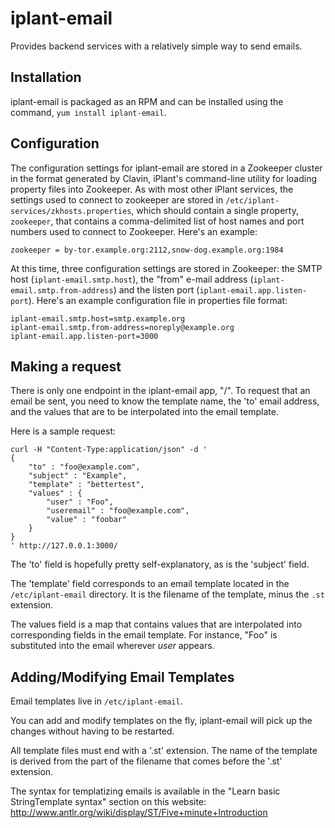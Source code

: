 iplant-email
============

Provides backend services with a relatively simple way to send emails.


Installation
------------

iplant-email is packaged as an RPM and can be installed using the command,
`yum install iplant-email`.

Configuration
-------------

The configuration settings for iplant-email are stored in a Zookeeper cluster
in the format generated by Clavin, iPlant's command-line utility for loading
property files into Zookeeper.  As with most other iPlant services, the
settings used to connect to zookeeper are stored in
`/etc/iplant-services/zkhosts.properties`, which should contain a single
property, `zookeeper`, that contains a comma-delimited list of host names and
port numbers used to connect to Zookeeper.  Here's an example:

```properties
zookeeper = by-tor.example.org:2112,snow-dog.example.org:1984
```

At this time, three configuration settings are stored in Zookeeper: the SMTP
host (`iplant-email.smtp.host`), the "from" e-mail address
(`iplant-email.smtp.from-address`) and the listen port
(`iplant-email.app.listen-port`).  Here's an example configuration file in
properties file format:

```properties
iplant-email.smtp.host=smtp.example.org
iplant-email.smtp.from-address=noreply@example.org
iplant-email.app.listen-port=3000
```

Making a request
----------------

There is only one endpoint in the iplant-email app, "/". To request that an
email be sent, you need to know the template name, the 'to' email address, and
the values that are to be interpolated into the email template.

Here is a sample request:

```
curl -H "Content-Type:application/json" -d '
{
    "to" : "foo@example.com",
    "subject" : "Example",
    "template" : "bettertest",
    "values" : {
        "user" : "Foo",
        "useremail" : "foo@example.com",
        "value" : "foobar"
    }
}
' http://127.0.0.1:3000/
```

The 'to' field is hopefully pretty self-explanatory, as is the 'subject'
field.

The 'template' field corresponds to an email template located in the
`/etc/iplant-email` directory. It is the filename of the template, minus the
`.st` extension.

The values field is a map that contains values that are interpolated into
corresponding fields in the email template. For instance, "Foo" is substituted
into the email wherever $user$ appears.


Adding/Modifying Email Templates
--------------------------------

Email templates live in `/etc/iplant-email`. 

You can add and modify templates on the fly, iplant-email will pick up the
changes without having to be restarted.

All template files must end with a '.st' extension. The name of the template
is derived from the part of the filename that comes before the '.st'
extension.

The syntax for templatizing emails is available in the "Learn basic
StringTemplate syntax" section on this website:
http://www.antlr.org/wiki/display/ST/Five+minute+Introduction
